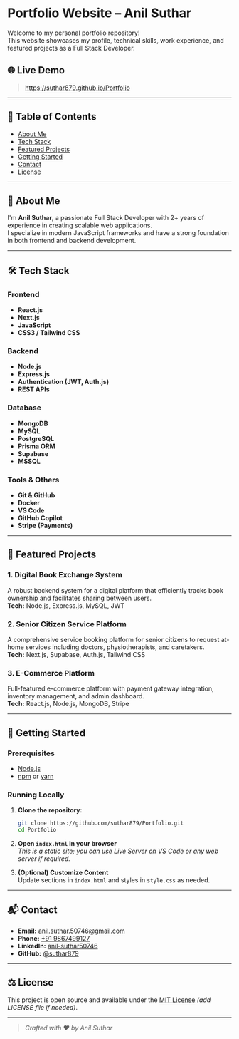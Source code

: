 # Portfolio Website – Anil Suthar

Welcome to my personal portfolio repository!  
This website showcases my profile, technical skills, work experience, and featured projects as a Full Stack Developer.

## 🌐 Live Demo

> https://suthar879.github.io/Portfolio  

---

## 📁 Table of Contents

- [About Me](#about-me)
- [Tech Stack](#tech-stack)
- [Featured Projects](#featured-projects)
- [Getting Started](#getting-started)
- [Contact](#contact)
- [License](#license)

---

## 👤 About Me

I'm **Anil Suthar**, a passionate Full Stack Developer with 2+ years of experience in creating scalable web applications.  
I specialize in modern JavaScript frameworks and have a strong foundation in both frontend and backend development.

---

## 🛠 Tech Stack

### Frontend
- **React.js**
- **Next.js**
- **JavaScript**
- **CSS3 / Tailwind CSS**

### Backend
- **Node.js**
- **Express.js**
- **Authentication (JWT, Auth.js)**
- **REST APIs**

### Database
- **MongoDB**
- **MySQL**
- **PostgreSQL**
- **Prisma ORM**
- **Supabase**
- **MSSQL**

### Tools & Others
- **Git & GitHub**
- **Docker**
- **VS Code**
- **GitHub Copilot**
- **Stripe (Payments)**

---

## 🚀 Featured Projects

### 1. **Digital Book Exchange System**
A robust backend system for a digital platform that efficiently tracks book ownership and facilitates sharing between users.  
**Tech:** Node.js, Express.js, MySQL, JWT

### 2. **Senior Citizen Service Platform**
A comprehensive service booking platform for senior citizens to request at-home services including doctors, physiotherapists, and caretakers.  
**Tech:** Next.js, Supabase, Auth.js, Tailwind CSS

### 3. **E-Commerce Platform**
Full-featured e-commerce platform with payment gateway integration, inventory management, and admin dashboard.  
**Tech:** React.js, Node.js, MongoDB, Stripe

---

## 🏁 Getting Started

### Prerequisites

- [Node.js](https://nodejs.org/)
- [npm](https://www.npmjs.com/) or [yarn](https://yarnpkg.com/)

### Running Locally

1. **Clone the repository:**
   ```bash
   git clone https://github.com/suthar879/Portfolio.git
   cd Portfolio
   ```

2. **Open `index.html` in your browser**  
   _This is a static site; you can use Live Server on VS Code or any web server if required._

3. **(Optional) Customize Content**  
   Update sections in `index.html` and styles in `style.css` as needed.

---

## 📬 Contact

- **Email:** [anil.suthar.50746@gmail.com](mailto:anil.suthar.50746@gmail.com)
- **Phone:** [+91 9867499127](tel:+919867499127)
- **LinkedIn:** [anil-suthar50746](https://linkedin.com/in/anil-suthar50746)
- **GitHub:** [@suthar879](https://github.com/suthar879)

---

## ⚖️ License

This project is open source and available under the [MIT License](LICENSE) _(add LICENSE file if needed)_.

---

> _Crafted with ❤️ by Anil Suthar_
